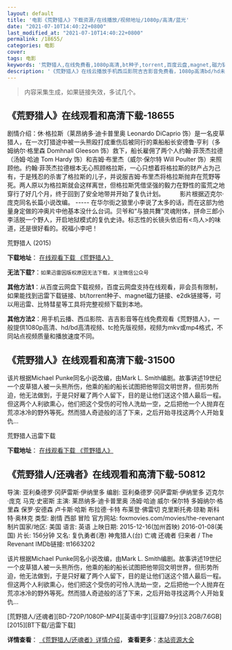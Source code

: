 ```yaml
---
layout: default
title: '电影《荒野猎人》下载资源/在线播放/视频地址/1080p/高清/蓝光'
date: "2021-07-10T14:40:22+0800"
last_modified_at: "2021-07-10T14:40:22+0800"
permalink: /18655/
categories: 电影
cover:
tags: 电影
keywords: '荒野猎人,在线免费看,1080p高清,bt种子,torrent,百度云盘,magnet,磁力链,迅雷下载资源'
description: '《荒野猎人》在线云播放手机西瓜影院吉吉影音免费看，1080p高清bd/hd未删减完整版和tc抢先枪版，mkv/mp4格式，附带bt/torrent种子、magnet/磁力链、百度云盘、网盘资源迅雷下载链接'
---
```


>内容采集生成，如果链接失效，多试几个。


## 《荒野猎人》在线观看和高清下载-18655

剧情介绍：休·格拉斯（莱昂纳多·迪卡普里奥 Leonardo DiCaprio 饰）是一名皮草猎人，在一次打猎途中被一头熊殴打成重伤后被同行的乘船船长安德鲁·亨利（多姆纳尔·格里森 Domhnall Gleeson 饰）救下，船长雇佣了两个人约翰·菲茨杰拉德（汤姆·哈迪 Tom Hardy 饰）和吉姆·布里杰（威尔·保尔特 Will Poulter 饰）来照顾他。约翰·菲茨杰拉德根本无心照顾格拉斯，一心只想着将格拉斯的财产占为己有，于是残忍的杀害了格拉斯的儿子，并说服吉姆·布里杰将格拉斯抛弃在荒野等死。两人原以为格拉斯就会这样离世，但格拉斯凭借坚强的毅力在野性的蛮荒之地穿行了好几个月，终于回到了安全地带并开始了复仇计划。   　　影片根据迈克尔·庞克同名长篇小说改编。 ----- 在华尔街之狼里小李说了太多的话，而在这部为他量身定做的冲奥片中他基本没什么台词。贝爷和“与狼共舞”灵魂附体，拼命三郎小李活脱一个野人，开启地狱模式的复仇史诗。标志性的长镜头依旧有<鸟人>的味道，还是很好看的。祝福小李吧！


荒野猎人 (2015)

**下载地址**： [在线观看下载 《荒野猎人》](https://www.btbtdy.me/btdy/dy2336.html) 


**无法下载?**：`如果迅雷因版权原因无法下载，关注微信公众号 `

**其他方法1**：从百度云网盘下载视频，百度云网盘支持在线观看，非会员有限制，如果能找到迅雷下载链接、bt/torrent种子、magnet磁力链接、e2dk链接等，可以用迅雷、比特彗星等工具将完整视频下载到本地。

**其他方法2**：用手机云播、西瓜影院、吉吉影音等在线免费观看《荒野猎人》，一般提供1080p高清、hd/bd高清视频、tc抢先版视频，视频为mkv或mp4格式，不同站点视频质量和播放速度不同。


## 《荒野猎人》在线观看和高清下载-31500

该片根据Michael Punke同名小说改编，由Mark L. Smith编剧。故事讲述19世纪一个皮草猎人被一头熊所伤，他乘的船的船长试图把他带回文明世界，但形势所迫，他无法做到，于是只好雇了两个人留下，目的是让他们送这个猎人最后一程。但这两个人利欲熏心，他们把这个受伤的可怜人洗劫一空，之后把他一个人抛弃在荒凉冰冷的野外等死。然而猎人奇迹般的活了下来，之后开始寻找这两个人开始复仇…<!---剧情end--->


荒野猎人迅雷下载

**下载地址**： [在线观看下载 《荒野猎人》](https://www.993dy.com//vod-detail-id-17237.html) 


## 《荒野猎人/还魂者》在线观看和高清下载-50812

导演: 亚利桑德罗·冈萨雷斯·伊纳里多 编剧: 亚利桑德罗·冈萨雷斯·伊纳里多 迈克尔·庞克 马克·史密斯 主演: 莱昂纳多·迪卡普里奥 汤姆·哈迪 威尔·保尔特 多姆纳尔·格里森 保罗·安德森 卢卡斯·哈斯 布拉德·卡特 布莱登·佛雷切 克里斯托弗·琼勒 斯科特·奥林克 类型: 剧情 西部 冒险 官方网站: foxmovies.com/movies/the-revenant 制片国家/地区: 美国 语言: 英语 上映日期: 2015-12-16(加州首映) 2016-01-08(美国) 片长: 156分钟 又名: 复仇勇者(港) 神鬼猎人(台) 亡魂 还魂者 归来者 / The Revenant IMDb链接: tt1663202

该片根据Michael Punke同名小说改编，由Mark L. Smith编剧。故事讲述19世纪一个皮草猎人被一头熊所伤，他乘的船的船长试图把他带回文明世界，但形势所迫，他无法做到，于是只好雇了两个人留下，目的是让他们送这个猎人最后一程。但这两个人利欲熏心，他们把这个受伤的可怜人洗劫一空，之后把他一个人抛弃在荒凉冰冷的野外等死。然而猎人奇迹般的活了下来，之后开始寻找这两个人开始复仇…


[荒野猎人/还魂者][BD-720P/1080P-MP4][英语中字][豆瓣7.9分][3.2GB/7.6GB][2015][BT下载/迅雷下载]

**详情查看**： [《荒野猎人/还魂者》详情介绍](/movie/50812/)， **查看更多**：[本站资源大全](/movie/t/all/)

